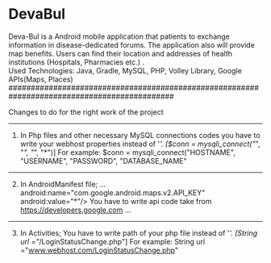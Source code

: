 # DevaBul
Deva-Bul is a Android mobile application that patients to exchange information in disease-dedicated forums. The application also will provide map benefits. Users can find their location and addresses of health institutions (Hospitals, Pharmacies etc.) .    
Used Technologies: Java, Gradle, MySQL, PHP, Volley Library, Google APIs(Maps, Places)
#############################################################################################

Changes to do for the right work of the project
_________________________________________________________________________________________________________________________________________
1. In Php files and other necessary MySQL connections codes you have to write your webhost properties instead of '*'. 
[$conn = mysqli_connect("*", "*", "*", "*")]
For example: $conn = mysqli_connect("HOSTNAME", "USERNAME", "PASSWORD", "DATABASE_NAME"
__________________________________________________________________________________________________________________________________________
2. In AndroidManifest file;
...
android:name="com.google.android.maps.v2.API_KEY"
android:value="*"/>  You have to write api code take from https://developers.google.com
...
__________________________________________________________________________________________________________________________________________
3. In Activities;
You have to write path of your php file instead of '*'. [String url ="*/LoginStatusChange.php"]
For example: String url ="www.webhost.com/LoginStatusChange.php"
